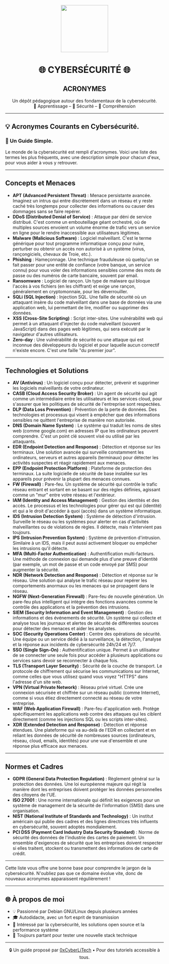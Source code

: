 <p align="center">
  <img src="https://avatars.githubusercontent.com/u/167217017?s=400&u=d983b9423c4eb8cdb9bfe8b14f505be5c894d6bc&v=4" width="150" />
</p>

<h1 align="center">🌐 CYBERSÉCURITÉ 🌐</h1> 
<h2 align="center"> ACRONYMES</h2>

<p align="center">
  Un dépôt pédagogique autour des fondamentaux de la cybersécurité.<br>
  📘 Apprentissage – 🔐 Sécurité – 🧠 Compréhension
</p>

---

<h2 align="left">💡 Acronymes Courants en Cybersécurité.</h2>
<h3 align="left">👋 Un Guide Simple.</h3>

Le monde de la cybersécurité est rempli d'acronymes. Voici une liste des termes les plus fréquents, avec une description simple pour chacun d'eux, pour vous aider à vous y retrouver.

---

## Concepts et Menaces

* **APT (Advanced Persistent Threat)** : Menace persistante avancée. Imaginez un intrus qui entre discrètement dans un réseau et y reste caché très longtemps pour collecter des informations ou causer des dommages sans se faire repérer.
* **DDoS (Distributed Denial of Service)** : Attaque par déni de service distribué. C'est comme un embouteillage géant orchestré, où de multiples sources envoient un volume énorme de trafic vers un service en ligne pour le rendre inaccessible aux utilisateurs légitimes.
* **Malware (Malicious Software)** : Logiciel malveillant. C'est le terme générique pour tout programme informatique conçu pour nuire, perturber ou obtenir un accès non autorisé à un système (virus, rançongiciels, chevaux de Troie, etc.).
* **Phishing** : Hameçonnage. Une technique frauduleuse où quelqu'un se fait passer pour une entité de confiance (votre banque, un service connu) pour vous voler des informations sensibles comme des mots de passe ou des numéros de carte bancaire, souvent par email.
* **Ransomware** : Logiciel de rançon. Un type de malware qui bloque l'accès à vos fichiers (en les chiffrant) et exige une rançon, généralement en cryptomonnaie, pour les déverrouiller.
* **SQLi (SQL Injection)** : Injection SQL. Une faille de sécurité où un attaquant insère du code malveillant dans une base de données via une application web, lui permettant de lire, modifier ou supprimer des données.
* **XSS (Cross-Site Scripting)** : Script inter-sites. Une vulnérabilité web qui permet à un attaquant d'injecter du code malveillant (souvent JavaScript) dans des pages web légitimes, qui sera exécuté par le navigateur d'autres utilisateurs.
* **Zero-day** : Une vulnérabilité de sécurité ou une attaque qui est inconnue des développeurs du logiciel et pour laquelle aucun correctif n'existe encore. C'est une faille "du premier jour".

---

## Technologies et Solutions

* **AV (Antivirus)** : Un logiciel conçu pour détecter, prévenir et supprimer les logiciels malveillants de votre ordinateur.
* **CASB (Cloud Access Security Broker)** : Un agent de sécurité qui agit comme un intermédiaire entre les utilisateurs et les services cloud, pour s'assurer que les politiques de sécurité de l'entreprise sont respectées.
* **DLP (Data Loss Prevention)** : Prévention de la perte de données. Des technologies et processus qui visent à empêcher que des informations sensibles ne quittent l'entreprise de manière non autorisée.
* **DNS (Domain Name System)** : Le système qui traduit les noms de sites web (comme google.com) en adresses IP que les ordinateurs peuvent comprendre. C'est un point clé souvent visé ou utilisé par les attaquants.
* **EDR (Endpoint Detection and Response)** : Détection et réponse sur les terminaux. Une solution avancée qui surveille constamment les ordinateurs, serveurs et autres appareils (terminaux) pour détecter les activités suspectes et réagir rapidement aux menaces.
* **EPP (Endpoint Protection Platform)** : Plateforme de protection des terminaux. La suite logicielle de sécurité de base installée sur les appareils pour prévenir la plupart des menaces connues.
* **FW (Firewall)** : Pare-feu. Un système de sécurité qui contrôle le trafic réseau entrant et sortant en se basant sur des règles définies, agissant comme un "mur" entre votre réseau et l'extérieur.
* **IAM (Identity and Access Management)** : Gestion des identités et des accès. Le processus et les technologies pour gérer qui est qui (identité) et qui a le droit d'accéder à quoi (accès) dans un système informatique.
* **IDS (Intrusion Detection System)** : Système de détection d'intrusion. Surveille le réseau ou les systèmes pour alerter en cas d'activités malveillantes ou de violations de règles. Il détecte, mais n'intervient pas toujours.
* **IPS (Intrusion Prevention System)** : Système de prévention d'intrusion. Similaire à un IDS, mais il peut aussi activement bloquer ou empêcher les intrusions qu'il détecte.
* **MFA (Multi-Factor Authentication)** : Authentification multi-facteurs. Une méthode de connexion qui demande plus d'une preuve d'identité (par exemple, un mot de passe et un code envoyé par SMS) pour augmenter la sécurité.
* **NDR (Network Detection and Response)** : Détection et réponse sur le réseau. Une solution qui analyse le trafic réseau pour repérer les comportements anormaux ou les menaces qui se propagent dans le réseau.
* **NGFW (Next-Generation Firewall)** : Pare-feu de nouvelle génération. Un pare-feu plus intelligent qui intègre des fonctions avancées comme le contrôle des applications et la prévention des intrusions.
* **SIEM (Security Information and Event Management)** : Gestion des informations et des événements de sécurité. Un système qui collecte et analyse tous les journaux et alertes de sécurité de différentes sources pour détecter des menaces et aider les analystes.
* **SOC (Security Operations Center)** : Centre des opérations de sécurité. Une équipe ou un service dédié à la surveillance, la détection, l'analyse et la réponse aux incidents de cybersécurité 24h/24 et 7j/7.
* **SSO (Single Sign-On)** : Authentification unique. Permet à un utilisateur de se connecter une seule fois pour accéder à plusieurs applications ou services sans devoir se reconnecter à chaque fois.
* **TLS (Transport Layer Security)** : Sécurité de la couche de transport. Le protocole de chiffrement qui sécurise les communications sur Internet, comme celles que vous utilisez quand vous voyez "HTTPS" dans l'adresse d'un site web.
* **VPN (Virtual Private Network)** : Réseau privé virtuel. Crée une connexion sécurisée et chiffrée sur un réseau public (comme Internet), comme si vous étiez directement connecté au réseau de votre entreprise.
* **WAF (Web Application Firewall)** : Pare-feu d'application web. Protège spécifiquement les applications web contre des attaques qui les ciblent directement (comme les injections SQL ou les scripts inter-sites).
* **XDR (Extended Detection and Response)** : Détection et réponse étendues. Une plateforme qui va au-delà de l'EDR en collectant et en reliant les données de sécurité de nombreuses sources (ordinateurs, réseau, cloud, emails, identités) pour une vue d'ensemble et une réponse plus efficace aux menaces.

---

## Normes et Cadres

* **GDPR (General Data Protection Regulation)** : Règlement général sur la protection des données. Une loi européenne majeure qui régit la manière dont les entreprises doivent protéger les données personnelles des citoyens de l'UE.
* **ISO 27001** : Une norme internationale qui définit les exigences pour un système de management de la sécurité de l'information (SMSI) dans une organisation.
* **NIST (National Institute of Standards and Technology)** : Un institut américain qui publie des cadres et des lignes directrices très influents en cybersécurité, souvent adoptés mondialement.
* **PCI DSS (Payment Card Industry Data Security Standard)** : Norme de sécurité des données de l'industrie des cartes de paiement. Un ensemble d'exigences de sécurité que les entreprises doivent respecter si elles traitent, stockent ou transmettent des informations de carte de crédit.

---

Cette liste vous offre une bonne base pour comprendre le jargon de la cybersécurité. N'oubliez pas que ce domaine évolue vite, donc de nouveaux acronymes apparaissent régulièrement !

---

## 🌐 À propos de moi

- 💡 Passionné par Debian GNU/Linux depuis plusieurs années
- 🎓 Autodidacte, avec un fort esprit de transmission
- 🔐 Intéressé par la cybersécurité, les solutions open source et la performance système
- 🧪 Toujours partant pour tester une nouvelle stack technique

---

<p align="center">
  🔒 Un guide proposé par <a href="https://github.com/0xCyberLiTech">0xCyberLiTech</a> • Pour des tutoriels accessible à tous.
</p>
